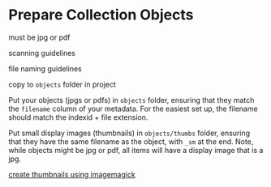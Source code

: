 # Prepare Collection Objects

must be jpg or pdf

scanning guidelines

file naming guidelines

copy to `objects` folder in project

Put your objects (jpgs or pdfs) in `objects` folder, ensuring that they match the `filename` column of your metadata. 
For the easiest set up, the filename should match the indexid + file extension.

Put small display images (thumbnails) in `objects/thumbs` folder, ensuring that they have the same filename as the object, with `_sm` at the end. 
Note, while objects might be jpg or pdf, all items will have a display image that is a jpg.

[create thumbnails using imagemagick](create-thumbs.md)
